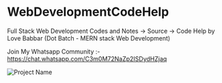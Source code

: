 # WebDevelopmentCodeHelp
Full Stack Web Development Codes and Notes -> Source -> Code Help by Love Babbar 
(Dot Batch - MERN stack Web Development) 

Join My Whatsapp Community :-
https://chat.whatsapp.com/C3m0M72NaZp2ISDydHZjaq


![Project Name](https://user-images.githubusercontent.com/121122397/213859728-04b9c039-a685-425c-8469-3fb287a09aec.gif)
